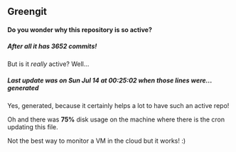 ## Greengit

#### Do you wonder why this repository is so active?

##### After all it has 3652 commits!

But is it *really* active? Well...

##### Last update was on Sun Jul 14 at 00:25:02 when those lines were... generated

Yes, generated, because it certainly helps a lot to have such an active repo!

Oh and there was **75%** disk usage on the machine
where there is the cron updating this file.

Not the best way to monitor a VM in the cloud but it works! :)
